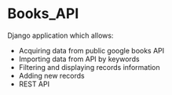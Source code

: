 # Books_API
Django application which allows:
* Acquiring data from public google books API
* Importing data from API by keywords
* Filtering and displaying records information
* Adding new records
* REST API
